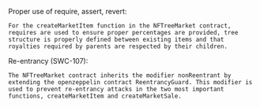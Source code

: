 Proper use of require, assert, revert:
    
    For the createMarketItem function in the NFTreeMarket contract, requires are used to ensure proper percentages are provided, tree structure is properly defined between existing items and that royalties required by parents are respected by their children.

Re-entrancy (SWC-107):
    
    The NFTreeMarket contract inherits the modifier nonReentrant by extending the openzeppelin contract ReentrancyGuard. This modifier is used to prevent re-entrancy attacks in the two most important functions, createMarketItem and createMarketSale. 



